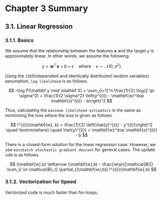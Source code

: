 # Chapter 3 Summary

## 3.1. Linear Regression

### 3.1.1. Basics

We assume that the relationship between the features $\mathbf{x}$ and the target $y$ is approximately linear. In other words, we assume the following.

$$
    y = \mathbf{w}^\top \mathbf{x} + b + \epsilon
    \quad \textrm{where} \quad
    \epsilon \sim \mathcal{N}(0, \sigma^2)
$$

Using the `IID`(Independent and identically distributed random variables) assumption, `log-likelihood` is as follows.

$$
    -\log P(\mathbf y \mid \mathbf X) = \sum_{i=1}^n \frac{1}{2} \log(2 \pi \sigma^2) + \frac{1}{2 \sigma^2} \left(y^{(i)} - \mathbf{w}^\top \mathbf{x}^{(i)} - b\right)^2
$$

Thus, calculating the `maximum likelihood estimators` is the same as minimizing the loss where the loss is given as follows.

$$
    l^{(i)}(\mathbf{w}, b) = \frac{1}{2} \left(\hat{y}^{(i)} - y^{(i)}\right)^2
    \quad \textrm{where} \quad
    \hat{y}^{(i)} = \mathbf{w}^\top \mathbf{x}^{(i)} - b
$$

There is a closed-form solution for the linear regression case. However, we use `minibatch stochastic gradient descent` for general cases. The update rule is as follows.

$$
    (\mathbf{w},b) \leftarrow (\mathbf{w},b) - \frac{\eta}{|\mathcal{B}|} \sum_{i \in \mathcal{B}_t} \partial_{(\mathbf{w},b)} l^{(i)}(\mathbf{w},b)
$$

### 3.1.2. Vectorization for Speed

Vectorized code is much faster than for-loops.
